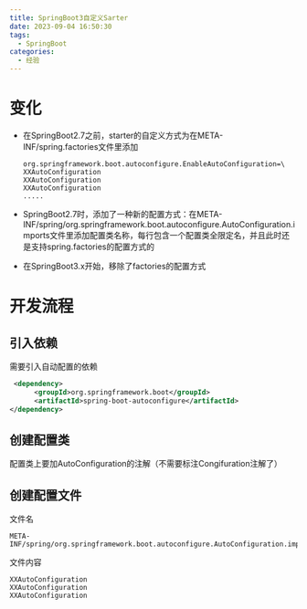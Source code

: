 ```yaml
---
title: SpringBoot3自定义Sarter
date: 2023-09-04 16:50:30
tags:
  - SpringBoot
categories:
  - 经验
---
```


# 变化

- 在SpringBoot2.7之前，starter的自定义方式为在META-INF/spring.factories文件里添加

    ```
    org.springframework.boot.autoconfigure.EnableAutoConfiguration=\
    XXAutoConfiguration
    XXAutoConfiguration
    XXAutoConfiguration
    .....
	```

- SpringBoot2.7时，添加了一种新的配置方式：在META-INF/spring/org.springframework.boot.autoconfigure.AutoConfiguration.imports文件里添加配置类名称，每行包含一个配置类全限定名，并且此时还是支持spring.factories的配置方式的

- 在SpringBoot3.x开始，移除了factories的配置方式

# 开发流程

## 引入依赖

需要引入自动配置的依赖

```xml
 <dependency>
      <groupId>org.springframework.boot</groupId>
      <artifactId>spring-boot-autoconfigure</artifactId>
</dependency>
```

## 创建配置类

配置类上要加AutoConfiguration的注解（不需要标注Congifuration注解了）

## 创建配置文件

文件名

```
META-INF/spring/org.springframework.boot.autoconfigure.AutoConfiguration.imports
```

文件内容

```
XXAutoConfiguration
XXAutoConfiguration
XXAutoConfiguration
```

